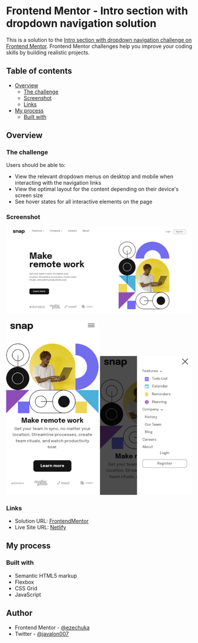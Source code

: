 # Frontend Mentor - Intro section with dropdown navigation solution

This is a solution to the [Intro section with dropdown navigation challenge on Frontend Mentor](https://www.frontendmentor.io/challenges/intro-section-with-dropdown-navigation-ryaPetHE5). Frontend Mentor challenges help you improve your coding skills by building realistic projects. 

## Table of contents

- [Overview](#overview)
  - [The challenge](#the-challenge)
  - [Screenshot](#screenshot)
  - [Links](#links)
- [My process](#my-process)
  - [Built with](#built-with)

## Overview

### The challenge

Users should be able to:

- View the relevant dropdown menus on desktop and mobile when interacting with the navigation links
- View the optimal layout for the content depending on their device's screen size
- See hover states for all interactive elements on the page

### Screenshot

![Desktop preview](https://github.com/ezechuka/intro-section-with-dropdown-navigation/blob/main/screenshots/desktop-preview.png?raw=true)
<p>
    <img src="https://github.com/ezechuka/intro-section-with-dropdown-navigation/blob/main/screenshots/mobile-preview.png?raw=true" width="250px" height="auto"/>
     <img src="https://github.com/ezechuka/intro-section-with-dropdown-navigation/blob/main/screenshots/mobile-preview-expanded.png?raw=true" width="250px" height="auto"/>
</p>

### Links

- Solution URL: [FrontendMentor](https://www.frontendmentor.io/solutions/responsive-navigation-page-with-css-flexbox-pzFJxGLtMO)
- Live Site URL: [Netlify](https://intro-navigation.netlify.app/)

## My process

### Built with

- Semantic HTML5 markup
- Flexbox
- CSS Grid
- JavaScript

## Author
- Frontend Mentor - [@ezechuka](https://www.frontendmentor.io/profile/ezechuka)
- Twitter - [@javalon007](https://www.twitter.com/javalon007)
